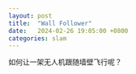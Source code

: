 ```yaml
---
layout: post
title:  "Wall Follower"
date:   2024-02-26 19:05:00 +0800
categories: slam
---
```


如何让一架无人机跟随墙壁飞行呢？
